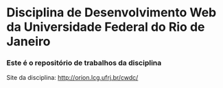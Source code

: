 # Disciplina de Desenvolvimento Web da Universidade Federal do Rio de Janeiro
### Este é o repositório de trabalhos da disciplina
Site da disciplina: http://orion.lcg.ufrj.br/cwdc/
